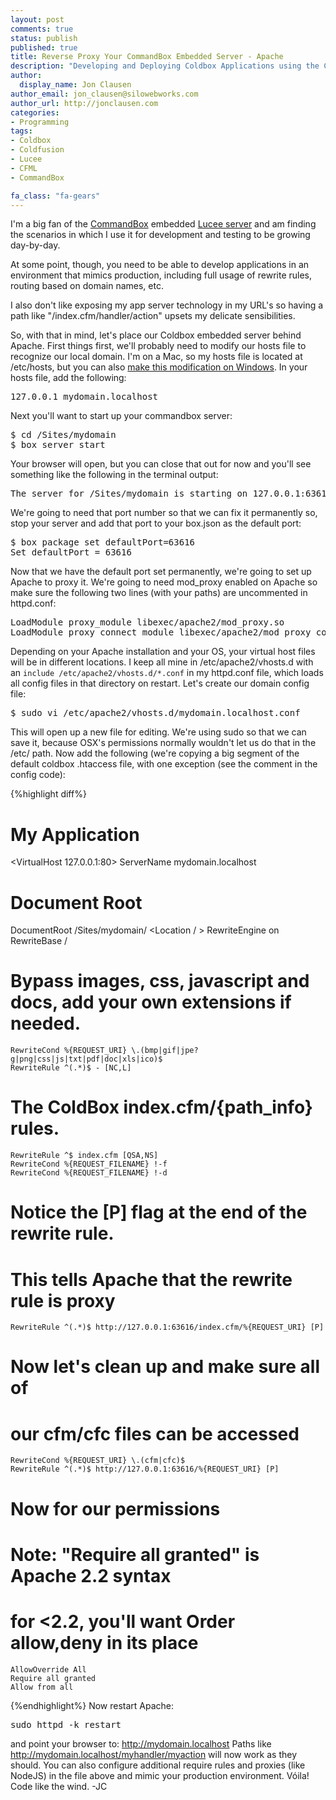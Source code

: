 ```yaml
---
layout: post
comments: true
status: publish
published: true
title: Reverse Proxy Your CommandBox Embedded Server - Apache
description: "Developing and Deploying Coldbox Applications using the CommandBox Embedded Server - Part 1"
author:
  display_name: Jon Clausen
author_email: jon_clausen@silowebworks.com
author_url: http://jonclausen.com
categories:
- Programming
tags:
- Coldbox
- Coldfusion
- Lucee
- CFML
- CommandBox

fa_class: "fa-gears"
---
```

I'm a big fan of the [CommandBox][1] embedded [Lucee server][2] and am finding the scenarios in which I use it for development and testing to be growing day-by-day. 

At some point, though, you need to be able to develop applications in an environment that mimics production, including full usage of rewrite rules, routing based on domain names, etc.  

I also don't like exposing my app server technology in my URL's so having a path like "/index.cfm/handler/action" upsets my delicate sensibilities.  

So, with that in mind, let's place our Coldbox embedded server behind Apache.  First things first, we'll probably need to modify our hosts file to recognize our local domain.  I'm on a Mac, so my hosts file is located at /etc/hosts, but you can also [make this modification on Windows](http://www.thewindowsclub.com/hosts-file-in-windows).  In your hosts file, add the following:

<pre>
127.0.0.1 mydomain.localhost
</pre>

Next you'll want to start up your commandbox server:

<pre>
$ cd /Sites/mydomain
$ box server start
</pre>

Your browser will open, but you can close that out for now and you'll see something like the following in the terminal output:

<pre>
The server for /Sites/mydomain is starting on 127.0.0.1:63616... type 'server status' to see result
</pre>

We're going to need that port number so that we can fix it permanently so, stop your server and add that port to your box.json as the default port:

<pre>
$ box package set defaultPort=63616
Set defaultPort = 63616
</pre>

Now that we have the default port set permanently, we're going to set up Apache to proxy it. We're going to need mod_proxy enabled on Apache so make sure the following two lines (with your paths) are uncommented in httpd.conf:

<pre>
LoadModule proxy_module libexec/apache2/mod_proxy.so
LoadModule proxy_connect_module libexec/apache2/mod_proxy_connect.so
</pre>

Depending on your Apache installation and your OS, your virtual host files will be in different locations.  I keep all mine in /etc/apache2/vhosts.d with an `include /etc/apache2/vhosts.d/*.conf` in my httpd.conf file, which loads all config files in that directory on restart. Let's create our domain config file:

<pre>
$ sudo vi /etc/apache2/vhosts.d/mydomain.localhost.conf 
</pre>

This will open up a new file for editing.  We're using sudo so that we can save it, because OSX's permissions normally wouldn't let us do that in the /etc/ path.  Now add the following (we're copying a big segment of the default coldbox .htaccess file, with one exception (see the comment in the config code):

{%highlight diff%}
# My Application
<VirtualHost 127.0.0.1:80>
ServerName mydomain.localhost
# Document Root
DocumentRoot /Sites/mydomain/
<Location / >
	RewriteEngine on
	RewriteBase /

# Bypass images, css, javascript and docs, add your own extensions if needed.

	RewriteCond %{REQUEST_URI} \.(bmp|gif|jpe?g|png|css|js|txt|pdf|doc|xls|ico)$
	RewriteRule ^(.*)$ - [NC,L]

# The ColdBox index.cfm/{path_info} rules.

	RewriteRule ^$ index.cfm [QSA,NS]
	RewriteCond %{REQUEST_FILENAME} !-f
	RewriteCond %{REQUEST_FILENAME} !-d

# 	Notice the [P] flag at the end of the rewrite rule. 
#	This tells Apache that the rewrite rule is proxy

	RewriteRule ^(.*)$ http://127.0.0.1:63616/index.cfm/%{REQUEST_URI} [P]	


# 	Now let's clean up and make sure all of 
#	our cfm/cfc files can be accessed

	RewriteCond %{REQUEST_URI} \.(cfm|cfc)$
	RewriteRule ^(.*)$ http://127.0.0.1:63616/%{REQUEST_URI} [P]	

# Now for our permissions
# Note: "Require all granted" is Apache 2.2 syntax
# for <2.2, you'll want Order allow,deny in its place

	AllowOverride All
	Require all granted
	Allow from all

</Location>
</VirtualHost>
{%endhighlight%}
Now restart Apache:
<pre>
sudo httpd -k restart
</pre>

and point your browser to: http://mydomain.localhost Paths like http://mydomain.localhost/myhandler/myaction will now work as they should. You can also configure additional require rules and proxies (like NodeJS) in the file above and mimic your production environment.  Vóila! Code like the wind. -JC

[1]:http://www.ortussolutions.com/products/commandbox "CommandBox"
[2]:http://lucee.org/
